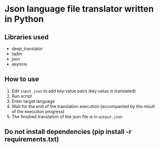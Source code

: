 # Json language file translator written in Python
## Libraries used
* deep_translator
* tqdm
* json
* asyncio

## How to use
1. Edit `input.json` to add key:value pairs (key value is translated)
2. Run script
3. Enter target language
4. Wait for the end of the translation execution (accompanied by the result of the execution progress)
5. The finished translation of the json file is in `output.json`
## Do not install dependencies (pip install -r requirements.txt)
